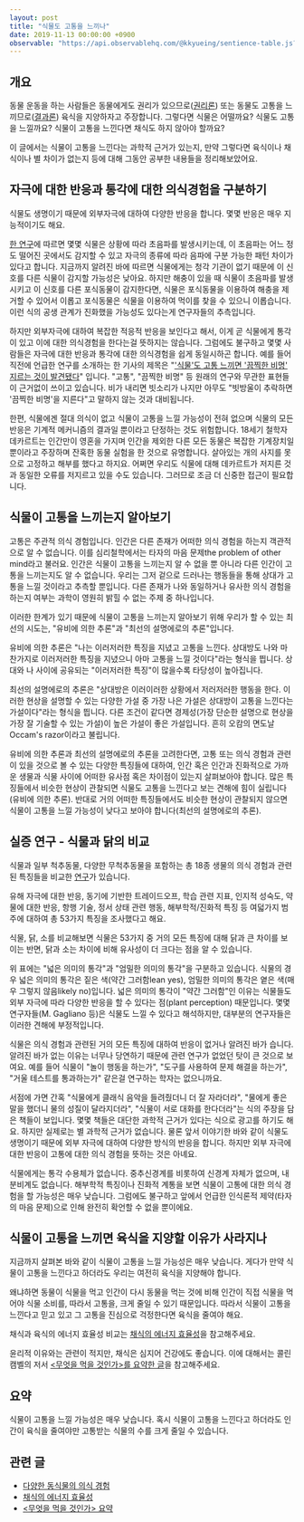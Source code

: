 ```yaml
---
layout: post
title: "식물도 고통을 느끼나"
date: 2019-11-13 00:00:00 +0900
observable: "https://api.observablehq.com/@kkyueing/sentience-table.js?v=3"
---
```

## 개요

동물 운동을 하는 사람들은 동물에게도 권리가
있으므로([권리론](/2019/08/01/animal-rights-human-wrongs.html)) 또는
동물도 고통을 느끼므로([결과론](/2019/07/28/animal-liberation.html))
육식을 지양하자고 주장합니다. 그렇다면 식물은 어떨까요? 식물도 고통을 느낄까요?
식물이 고통을 느낀다면 채식도 하지 않아야 할까요?

이 글에서는 식물이 고통을 느낀다는 과학적 근거가 있는지, 만약 그렇다면 육식이나
채식이나 별 차이가 없는지 등에 대해 그동안 공부한 내용들을 정리해보았어요.

## 자극에 대한 반응과 통각에 대한 의식경험을 구분하기

식물도 생명이기 때문에 외부자극에 대하여 다양한 반응을 합니다. 몇몇 반응은
매우 지능적이기도 해요.

[한 연구](https://www.biorxiv.org/content/10.1101/507590v4.full)에 따르면 몇몇
식물은 상황에 따라 초음파를 발생시키는데, 이 초음파는 어느 정도 떨어진 곳에서도
감지할 수 있고 자극의 종류에 따라 음파에 구분 가능한 패턴 차이가 있다고 합니다.
지금까지 알려진 바에 따르면 식물에게는 청각 기관이 없기 때문에 이 신호를 다른
식물이 감지할 가능성은 낮아요. 하지만 해충이 있을 때 식물이 초음파를 발생시키고
이 신호를 다른 포식동물이 감지한다면, 식물은 포식동물을 이용하여 해충을 제거할
수 있어서 이롭고 포식동물은 식물을 이용하여 먹이를 찾을 수 있으니 이롭습니다.
이런 식의 공생 관계가 진화했을 가능성도 있다는게 연구자들의 추측입니다.

하지만 외부자극에 대하여 복잡한 적응적 반응을 보인다고 해서, 이게 곧 식물에게
통각이 있고 이에 대한 의식경험을 한다는걸 뜻하지는 않습니다. 그럼에도 불구하고
몇몇 사람들은 자극에 대한 반응과 통각에 대한 의식경험을 쉽게 동일시하곤 합니다.
예를 들어 직전에 언급한 연구를 소개하는 한 기사의 제목은 "['식물'도 고통 느끼면
'끔찍한 비명' 지르는 것이 발견됐다](https://www.dispatch.co.kr/2055279)"
입니다. "고통", "끔찍한 비명" 등 원래의 연구와 무관한 표현들이 근거없이 쓰이고
있습니다. 비가 내리면 빗소리가 나지만 아무도 "빗방울이 추락하면 '끔찍한 비명'을
지른다"고 말하지 않는 것과 대비됩니다.

한편, 식물에겐 절대 의식이 없고 식물이 고통을 느낄 가능성이 전혀 없으며 식물의
모든 반응은 기계적 메커니즘의 결과일 뿐이라고 단정하는 것도 위험합니다. 18세기
철학자 데카르트는 인간만이 영혼을 가지며 인간을 제외한 다른 모든 동물은 복잡한
기계장치일 뿐이라고 주장하며 잔혹한 동물 실험을 한 것으로 유명합니다. 살아있는
개의 사지를 못으로 고정하고 해부를 했다고 하지요. 어쩌면 우리도 식물에 대해
데카르트가 저지른 것과 동일한 오류를 저지르고 있을 수도 있습니다. 그러므로 조금
더 신중한 접근이 필요합니다.

## 식물이 고통을 느끼는지 알아보기

고통은 주관적 의식 경험입니다. 인간은 다른 존재가 어떠한 의식 경험을 하는지
객관적으로 알 수 없습니다. 이를 심리철학에서는 타자의 마음 문제the problem of
other mind라고 불러요. 인간은 식물이 고통을 느끼는지 알 수 없을 뿐 아니라
다른 인간이 고통을 느끼는지도 알 수 없습니다. 우리는 그저 겉으로 드러나는
행동들을 통해 상대가 고통을 느낄 것이라고 추측할 뿐입니다. 다른 존재가 나와
동일하거나 유사한 의식 경험을 하는지 여부는 과학이 영원히 밝힐 수 없는 주제 중
하나입니다.

이러한 한계가 있기 때문에 식물이 고통을 느끼는지 알아보기 위해 우리가 할 수
있는 최선의 시도는, "유비에 의한 추론"과 "최선의 설명에로의 추론"입니다.

유비에 의한 추론은 "나는 이러저러한 특징을 지녔고 고통을 느낀다. 상대방도 나와
마찬가지로 이러저러한 특징을 지녔으니 아마 고통을 느낄 것이다"라는 형식을
띕니다. 상대와 나 사이에 공유되는 "이러저러한 특징"이 많을수록 타당성이
높아집니다.

최선의 설명에로의 추론은 "상대방은 이러이러한 상황에서 저러저러한 행동을 한다.
이러한 현상을 설명할 수 있는 다양한 가설 중 가장 나은 가설은 상대방이 고통을
느낀다는 가설이다"라는 형식을 띕니다. 다른 조건이 같다면 경제성(가장 단순한
설명으로 현상을 가장 잘 기술할 수 있는 가설)이 높은 가설이 좋은 가설입니다.
흔히 오캄의 면도날Occam's razor이라고 불립니다.

유비에 의한 추론과 최선의 설명에로의 추론을 고려한다면, 고통 또는 의식 경험과
관련이 있을 것으로 볼 수 있는 다양한 특징들에 대하여, 인간 혹은 인간과
진화적으로 가까운 생물과 식물 사이에 어떠한 유사점 혹은 차이점이 있는지
살펴보아야 합니다. 많은 특징들에서 비슷한 현상이 관찰되면 식물도 고통을
느낀다고 보는 견해에 힘이 실립니다(유비에 의한 추론). 반대로 거의 어떠한
특징들에서도 비슷한 현상이 관찰되지 않으면 식물이 고통을 느낄 가능성이 낮다고
보아야 합니다(최선의 설명에로의 추론).

## 실증 연구 - 식물과 닭의 비교

식물과 일부 척추동물, 다양한 무척추동물을 포함하는 총 18종 생물의 의식 경험과
관련된 특징들을 비교한 [연구](/2019/10/22/sentience-table.html)가
있습니다.

유해 자극에 대한 반응, 동기에 기반한 트레이드오프, 학습 관련 지표, 인지적
성숙도, 약물에 대한 반응, 항행 기술, 정서 상태 관련 행동, 해부학적/진화적 특징
등 여덟가지 범주에 대하여 총 53가지 특징을 조사했다고 해요.

식물, 닭, 소를 비교해보면 식물은 53가지 중 거의 모든 특징에 대해 닭과 큰 차이를
보이는 반면, 닭과 소는 차이에 비해 유사성이 더 크다는 점을 알 수 있습니다.

<div id="ob-plant" class="ob-block"></div>

위 표에는 "넓은 의미의 통각"과 "엄밀한 의미의 통각"을 구분하고 있습니다. 식물의
경우 넓은 의미의 통각은 짙은 색(약간 그러함lean yes), 엄밀한 의미의 통각은 옅은
색(매우 그렇지 않음likely no)입니다. 넓은 의미의 통각이 "약간 그러함"인 이유는
식물들도 외부 자극에 따라 다양한 반응을 할 수 있다는 점(plant perception)
때문입니다. 몇몇 연구자들(M. Gagliano 등)은 식물도 느낄 수 있다고 해석하지만,
대부분의 연구자들은 이러한 견해에 부정적입니다.

식물은 의식 경험과 관련된 거의 모든 특징에 대하여 반응이 없거나 알려진 바가
습니다. 알려진 바가 없는 이유는 너무나 당연하기 때문에 관련 연구가 없었던 탓이
큰 것으로 보여요. 예를 들어 식물이 "놀이 행동을 하는가", "도구를 사용하여 문제
해결을 하는가", "거울 테스트를 통과하는가" 같은걸 연구하는 학자는 없으니까요.

서점에 가면 간혹 "식물에게 클래식 음악을 들려줬더니 더 잘 자라더라", "물에게
좋은 말을 했더니 물의 성질이 달라지더라", "식물이 서로 대화를 한다더라"는 식의
주장을 담은 책들이 보입니다. 몇몇 책들은 대단한 과학적 근거가 있다는 식으로
광고를 하기도 해요. 하지만 실제로는 별 과학적 근거가 없습니다. 물론 앞서
이야기한 바와 같이 식물도 생명이기 때문에 외부 자극에 대하여 다양한 방식의
반응을 합니다. 하지만 외부 자극에 대한 반응이 고통에 대한 의식 경험을 뜻하는
것은 아녜요.

식물에게는 통각 수용체가 없습니다. 중추신경계를 비롯하여 신경계 자체가 없으며,
내분비계도 없습니다. 해부학적 특징이나 진화적 계통을 보면 식물이 고통에 대한
의식 경험을 할 가능성은 매우 낮습니다. 그럼에도 불구하고 앞에서 언급한 인식론적
제약(타자의 마음 문제)으로 인해 완전히 확언할 수 없을 뿐이에요.

## 식물이 고통을 느끼면 육식을 지양할 이유가 사라지나

지금까지 살펴본 바와 같이 식물이 고통을 느낄 가능성은 매우 낮습니다. 게다가
만약 식물이 고통을 느낀다고 하더라도 우리는 여전히 육식을 지양해야 합니다.

왜냐하면 동물이 식물을 먹고 인간이 다시 동물을 먹는 것에 비해 인간이 직접 식물을
먹어야 식물 소비를, 따라서 고통을, 크게 줄일 수 있기 때문입니다. 따라서 식물이
고통을 느낀다고 믿고 있고 그 고통을 진심으로 걱정한다면 육식을 줄여야 해요.

채식과 육식의 에너지 효율성 비교는 [채식의 에너지
효율성](/2020/03/15/efficiency-of-vegan-diet.html)을 참고해주세요.

윤리적 이유와는 관련이 적지만, 채식은 심지어 건강에도 좋습니다. 이에 대해서는
콜린 캠벨의 저서 [\<무엇을 먹을 것인가\>를 요약한
글](/2020/11/14/the-china-study.html)을 참고해주세요.

## 요약

식물이 고통을 느낄 가능성은 매우 낮습니다. 혹시 식물이 고통을 느낀다고 하더라도
인간이 육식을 줄여야만 고통받는 식물의 수를 크게 줄일 수 있습니다.

## 관련 글

* [다양한 동식물의 의식 경험](/2019/10/22/sentience-table.html)
* [채식의 에너지 효율성](/2020/03/15/efficiency-of-vegan-diet.html)
* [\<무엇을 먹을 것인가\> 요약](/2020/11/14/the-china-study.html)
